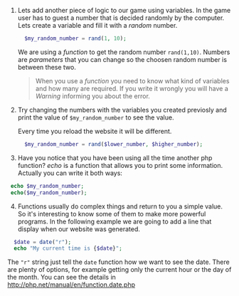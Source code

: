 1. Lets add another piece of logic to our game using variables. In the game user has to guest a number that is decided randomly by the computer. Lets create a variable and fill it with a *random* number.

   ```php
     $my_random_number = rand(1, 10);
    ```

    We are using a *function* to get the random number `rand(1,10)`. Numbers are *parameters* that you can change so the choosen random number is between these two.

    > When you use a *function* you need to know what kind of variables and how many are required. If you write it wrongly you will have a *Warning* informing you about the error.

2. Try changing the numbers with the variables you created previosly and print the value of `$my_random_number` to see the value.

    Every time you reload the website it will be different.

    ```php
      $my_random_number = rand($lower_number, $higher_number);
     ```

3. Have you notice that you have been using all the time another php function? *echo* is a function that allows you to print some information. Actually you can write it both ways:

 ```php
  echo $my_random_number;
  echo($my_random_number);
 ```

4. Functions usually do complex things and return to you a simple value. So it's interesting to know some of them to make more powerful programs. In the following example we are going to add a line that display when our website was generated.

  ```php
    $date = date("r");
    echo "My current time is {$date}";
  ```

  The `"r"` string just tell the `date` function how we want to see the date. There are plenty of options, for example getting only the current hour or the day of the month. You can see the details in http://php.net/manual/en/function.date.php
